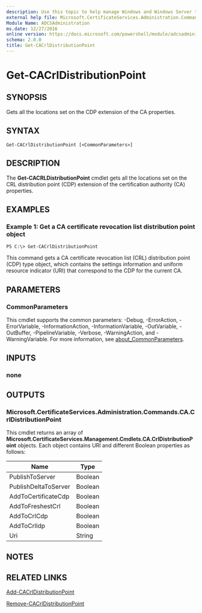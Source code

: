 ```yaml
---
description: Use this topic to help manage Windows and Windows Server technologies with Windows PowerShell.
external help file: Microsoft.CertificateServices.Administration.Commands.dll-Help.xml
Module Name: ADCSAdministration
ms.date: 12/27/2016
online version: https://docs.microsoft.com/powershell/module/adcsadministration/get-cacrldistributionpoint?view=windowsserver2019-ps&wt.mc_id=ps-gethelp
schema: 2.0.0
title: Get-CACrlDistributionPoint
---
```


# Get-CACrlDistributionPoint

## SYNOPSIS
Gets all the locations set on the CDP extension of the CA properties.

## SYNTAX

```
Get-CACrlDistributionPoint [<CommonParameters>]
```

## DESCRIPTION
The **Get-CACRLDistributionPoint** cmdlet gets all the locations set on the CRL distribution point (CDP) extension of the certification authority (CA) properties.

## EXAMPLES

### Example 1: Get a CA certificate revocation list distribution point object
```
PS C:\> Get-CACrlDistributionPoint
```

This command gets a CA certificate revocation list (CRL) distribution point (CDP) type object, which contains the settings information and uniform resource indicator (URI) that correspond to the CDP for the current CA.

## PARAMETERS

### CommonParameters
This cmdlet supports the common parameters: -Debug, -ErrorAction, -ErrorVariable, -InformationAction, -InformationVariable, -OutVariable, -OutBuffer, -PipelineVariable, -Verbose, -WarningAction, and -WarningVariable. For more information, see [about_CommonParameters](https://go.microsoft.com/fwlink/?LinkID=113216).

## INPUTS

### none

## OUTPUTS

### Microsoft.CertificateServices.Administration.Commands.CA.CrlDistributionPoint
This cmdlet returns an array of **Microsoft.CertificateServices.Management.Cmdlets.CA.CrlDistributionPoint** objects.
Each object contains URI and different Boolean properties as follows:

Name | Type
-----|------
PublishToServer | Boolean
PublishDeltaToServer | Boolean
AddToCertificateCdp | Boolean
AddToFreshestCrl | Boolean
AddToCrlCdp | Boolean
AddToCrlIdp | Boolean
Uri | String

## NOTES

## RELATED LINKS

[Add-CACrlDistributionPoint](./Add-CACrlDistributionPoint.md)

[Remove-CACrlDistributionPoint](./Remove-CACrlDistributionPoint.md)

